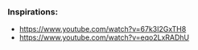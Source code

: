 ### Inspirations:
- https://www.youtube.com/watch?v=67k3I2GxTH8
- https://www.youtube.com/watch?v=eqo2LxRADhU

